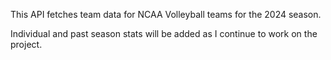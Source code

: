 This API fetches team data for NCAA Volleyball teams for the 2024 season. 

Individual and past season stats will be added as I continue to work on the project.
